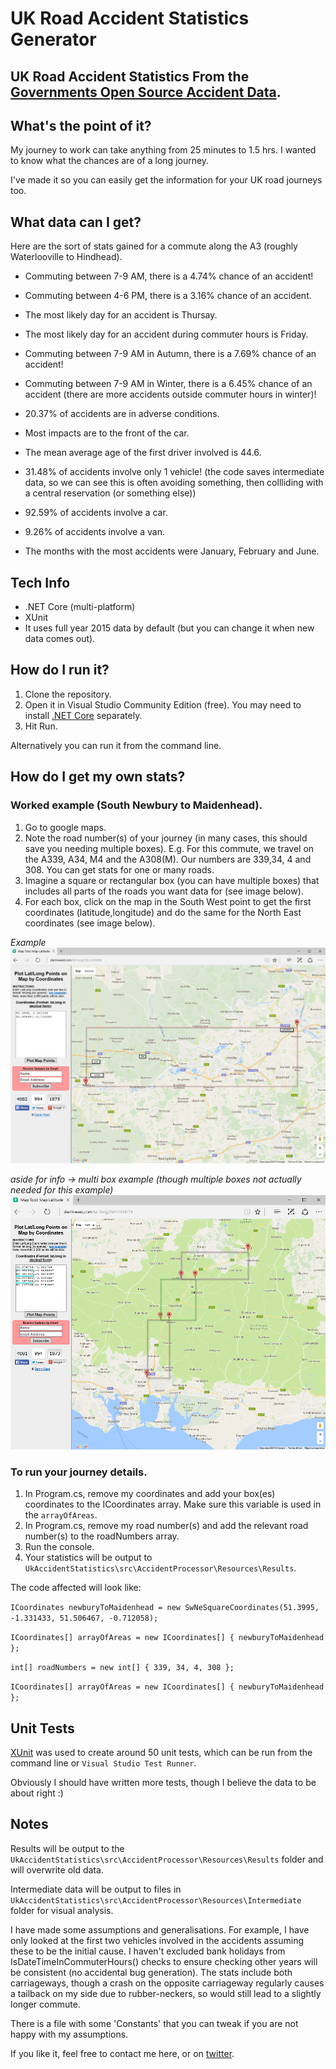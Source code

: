 # UK Road Accident Statistics Generator

## UK Road Accident Statistics From the [Governments Open Source Accident Data](https://data.gov.uk/dataset/road-accidents-safety-data).

## What's the point of it?

My journey to work can take anything from 25 minutes to 1.5 hrs. I wanted to know what the chances are of a long journey.

I've made it so you can easily get the information for your UK road journeys too.


## What data can I get?

Here are the sort of stats gained for a commute along the A3 (roughly Waterlooville to Hindhead).

- Commuting between 7-9 AM, there is a 4.74% chance of an accident!
- Commuting between 4-6 PM, there is a 3.16% chance of an accident.
- The most likely day for an accident is Thursay.
- The most likely day for an accident during commuter hours is Friday.

- Commuting between 7-9 AM in Autumn, there is a 7.69% chance of an accident!
- Commuting between 7-9 AM in Winter, there is a 6.45% chance of an accident (there are more accidents outside commuter hours in winter)!
- 20.37% of accidents are in adverse conditions.
- Most impacts are to the front of the car.

- The mean average age of the first driver involved is 44.6.
- 31.48% of accidents involve only 1 vehicle! (the code saves intermediate data, so we can see this is often avoiding something, then collliding with a central reservation (or something else))
- 92.59% of accidents involve a car.
- 9.26% of accidents involve a van.

- The months with the most accidents were January, February and June.


## Tech Info
- .NET Core (multi-platform)
- XUnit
- It uses full year 2015 data by default (but you can change it when new data comes out).


## How do I run it?

1. Clone the repository.
2. Open it in Visual Studio Community Edition (free). You may need to install [.NET Core](https://www.microsoft.com/net/core#windows) separately.
3. Hit Run.

Alternatively you can run it from the command line.


## How do I get my own stats?

### Worked example (South Newbury to Maidenhead).
1. Go to google maps. 
2. Note the road number(s) of your journey (in many cases, this should save you needing multiple boxes). E.g. For this commute, we travel on the A339, A34, M4 and the A308(M). Our numbers are 339,34, 4 and 308. You can get stats for one or many roads.
3. Imagine a square or rectangular box (you can have multiple boxes) that includes all parts of the roads you want data for (see image below).
4. For each box, click on the map in the South West point to get the first coordinates (latitude,longitude) and do the same for the North East coordinates (see image below).

*Example*
![alt tag](https://github.com/HockeyJustin/UkAccidentStatistics/blob/master/src/AccidentProcessor/Resources/Reference/_area_Newbury_To_Maidenhead_A339_A34_M4_A308M.png?raw=true)

*aside for info -> multi box example (though multiple boxes not actually needed for this example)*
![alt tag](https://github.com/HockeyJustin/UkAccidentStatistics/blob/master/src/AccidentProcessor/Resources/Reference/_area_of_investigation_multi_box.PNG)

### To run your journey details.
1. In Program.cs, remove my coordinates and add your box(es) coordinates to the ICoordinates array. Make sure this variable is used in the `arrayOfAreas`.
2. In Program.cs, remove my road number(s) and add the relevant road number(s) to the roadNumbers array.
3. Run the console.
4. Your statistics will be output to `UkAccidentStatistics\src\AccidentProcessor\Resources\Results`.

The code affected will look like:

`ICoordinates newburyToMaidenhead = new SwNeSquareCoordinates(51.3995, -1.331433, 51.506467, -0.712058);`

`ICoordinates[] arrayOfAreas = new ICoordinates[] { newburyToMaidenhead };`

`int[] roadNumbers = new int[] { 339, 34, 4, 308 };`

`ICoordinates[] arrayOfAreas = new ICoordinates[] { newburyToMaidenhead };`


## Unit Tests

[XUnit](https://xunit.github.io/#documentation) was used to create around 50 unit tests, which can be run from the command line or `Visual Studio Test Runner`.

Obviously I should have written more tests, though I believe the data to be about right :)


## Notes

Results will be output to the `UkAccidentStatistics\src\AccidentProcessor\Resources\Results` folder and will overwrite old data.

Intermediate data will be output to files in `UkAccidentStatistics\src\AccidentProcessor\Resources\Intermediate` folder for visual analysis.

I have made some assumptions and generalisations. For example, I have only looked at the first two vehicles involved in the accidents assuming these to be the initial cause. I haven't excluded bank holidays from IsDateTimeInCommuterHours() checks to ensure checking other years will be consistent (no accidental bug generation). The stats include both carriageways, though a crash on the opposite carriageway regularly causes a tailback on my side due to rubber-neckers, so would still lead to a slightly longer commute.

There is a file with some 'Constants' that you can tweak if you are not happy with my assumptions.

If you like it, feel free to contact me here, or on [twitter](https://twitter.com/HockeyJustin).









